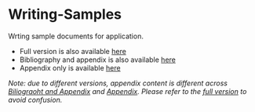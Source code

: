 # Writing-Samples
Wrting sample documents for application.
- Full version is also available [here](https://uchicago.box.com/s/f14stkkwlw45kxjytz4vqlw4katwk2uk)
- Bibliography and appendix is also available [here](https://uchicago.box.com/s/k8k6lqzkpprpb8qarhdjupwmb3ton4j7)
- Appendix only is available [here](https://uchicago.box.com/s/53k6a7cflttx6e5obxgiymt8oj9ijxst)

_Note: due to different versions, appendix content is different across  [Biliograoht and Appendix](https://uchicago.box.com/s/k8k6lqzkpprpb8qarhdjupwmb3ton4j7) and [Appendix](https://uchicago.box.com/s/53k6a7cflttx6e5obxgiymt8oj9ijxst). Please refer to the [full version](https://uchicago.box.com/s/f14stkkwlw45kxjytz4vqlw4katwk2uk) to avoid confusion._
